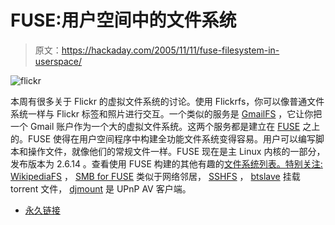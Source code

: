 # FUSE:用户空间中的文件系统

> 原文：<https://hackaday.com/2005/11/11/fuse-filesystem-in-userspace/>

![flickr](img/bda3786b7fd8dd770ac7ac235fc61ff1.png)

本周有很多关于 Flickr 的虚拟文件系统的讨论。使用 Flickrfs，你可以像普通文件系统一样与 Flickr 标签和照片进行交互。一个类似的服务是 [GmailFS](http://richard.jones.name/google-hacks/gmail-filesystem/gmail-filesystem.html) ，它让你把一个 Gmail 账户作为一个大的虚拟文件系统。这两个服务都是建立在 [FUSE](http://fuse.sourceforge.net/) 之上的。FUSE 使得在用户空间程序中构建全功能文件系统变得容易。用户可以编写脚本和操作文件，就像他们的常规文件一样。FUSE 现在是主 Linux 内核的一部分，发布版本为 2.6.14 。查看使用 FUSE 构建的其他有趣的[文件系统列表。特别关注:](http://fuse.sourceforge.net/wiki/index.php/FileSystems) [WikipediaFS](http://wikipediafs.sourceforge.net/) ， [SMB for FUSE](http://hannibal.lr-s.tudelft.nl/fusesmb/) 类似于网络邻居， [SSHFS](http://fuse.sourceforge.net/sshfs.html) ， [btslave](http://btslave.sourceforge.net/) 挂载 torrent 文件， [djmount](http://djmount.sourceforge.net/) 是 UPnP AV 客户端。

*   [永久链接](http://fuse.sourceforge.net/)